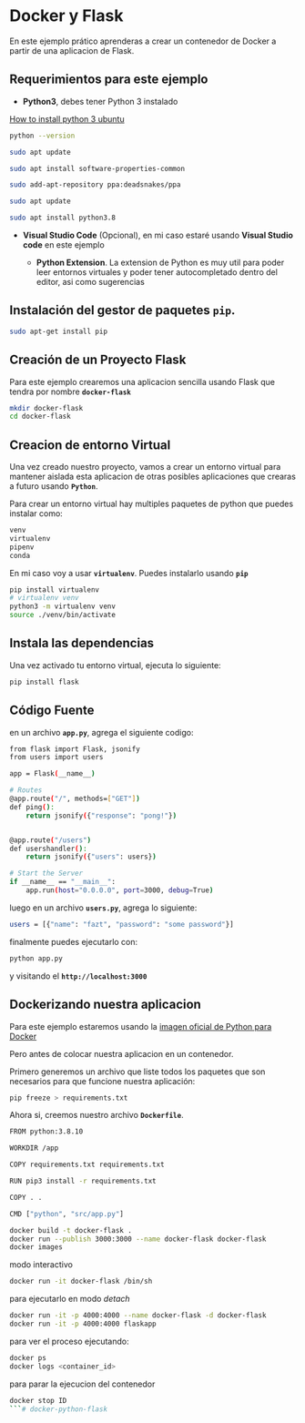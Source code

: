 #  Docker y Flask

En este ejemplo prático aprenderas a crear un contenedor de Docker a partir de una aplicacion de Flask.

## Requerimientos para este ejemplo

* **Python3**, debes tener Python 3 instalado

[How to install python 3 ubuntu](https://phoenixnap.com/kb/how-to-install-python-3-ubuntu)

```sh
python --version

sudo apt update

sudo apt install software-properties-common

sudo add-apt-repository ppa:deadsnakes/ppa

sudo apt update

sudo apt install python3.8
```




* **Visual Studio Code** (Opcional), en mi caso estaré usando **Visual Studio code** en este ejemplo

    * **Python Extension**. La extension de Python es muy util para poder leer entornos virtuales y poder tener autocompletado dentro del editor, asi como sugerencias


## Instalación del gestor de paquetes **```pip```**.

```sh
sudo apt-get install pip
```





## Creación de un Proyecto Flask

Para este ejemplo crearemos una aplicacion sencilla usando Flask que tendra por nombre **```docker-flask```**

```sh
mkdir docker-flask
cd docker-flask
```

## Creacion de entorno Virtual

Una vez creado nuestro proyecto, vamos a crear un entorno virtual para mantener aislada esta aplicacion de otras posibles aplicaciones que crearas a futuro usando **```Python```**.

Para crear un entorno virtual hay multiples paquetes de python que puedes instalar como:

```sh
venv
virtualenv
pipenv
conda
 ```
En mi caso voy a usar **```virtualenv```**. Puedes instalarlo usando **```pip```**

```sh
pip install virtualenv
# virtualenv venv
python3 -m virtualenv venv
source ./venv/bin/activate
```

## Instala las dependencias
Una vez activado tu entorno virtual, ejecuta lo siguiente:

```sh
pip install flask 
```

## Código Fuente
en un archivo **```app.py```**, agrega el siguiente codigo:


```sh
from flask import Flask, jsonify
from users import users

app = Flask(__name__)

# Routes
@app.route("/", methods=["GET"])
def ping():
    return jsonify({"response": "pong!"})


@app.route("/users")
def usershandler():
    return jsonify({"users": users})

# Start the Server
if __name__ == "__main__":
    app.run(host="0.0.0.0", port=3000, debug=True)
```

luego en un archivo **```users.py```**, agrega lo siguiente:

```sh
users = [{"name": "fazt", "password": "some password"}]
```

finalmente puedes ejecutarlo con:

```sh
python app.py
```

y visitando el **```http://localhost:3000```**

## Dockerizando nuestra aplicacion

Para este ejemplo estaremos usando la [imagen oficial de Python para Docker](https://hub.docker.com/_/python)

Pero antes de colocar nuestra aplicacion en un contenedor.

Primero generemos un archivo que liste todos los paquetes que son necesarios para que funcione nuestra aplicación:
```sh
pip freeze > requirements.txt
```

Ahora si, creemos nuestro archivo **```Dockerfile```**.

```sh
FROM python:3.8.10

WORKDIR /app

COPY requirements.txt requirements.txt

RUN pip3 install -r requirements.txt

COPY . .

CMD ["python", "src/app.py"]
```

```sh
docker build -t docker-flask .
docker run --publish 3000:3000 --name docker-flask docker-flask
docker images
```

modo interactivo

```sh
docker run -it docker-flask /bin/sh
```

para ejecutarlo en modo *detach*

```sh
docker run -it -p 4000:4000 --name docker-flask -d docker-flask
docker run -it -p 4000:4000 flaskapp
```

para ver el proceso ejecutando:

```sh
docker ps
docker logs <container_id>
```

para parar la ejecucion del contenedor

```sh
docker stop ID
```# docker-python-flask
